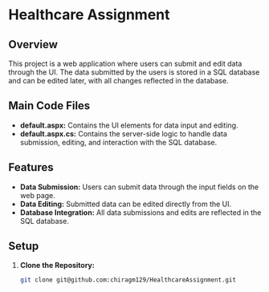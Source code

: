 # Healthcare Assignment

## Overview

This project is a web application where users can submit and edit data through the UI. The data submitted by the users is stored in a SQL database and can be edited later, with all changes reflected in the database.

## Main Code Files

- **default.aspx:** Contains the UI elements for data input and editing.
- **default.aspx.cs:** Contains the server-side logic to handle data submission, editing, and interaction with the SQL database.

## Features

- **Data Submission:** Users can submit data through the input fields on the web page.
- **Data Editing:** Submitted data can be edited directly from the UI.
- **Database Integration:** All data submissions and edits are reflected in the SQL database.

## Setup

1. **Clone the Repository:**
   ```sh
   git clone git@github.com:chiragm129/HealthcareAssignment.git

   
